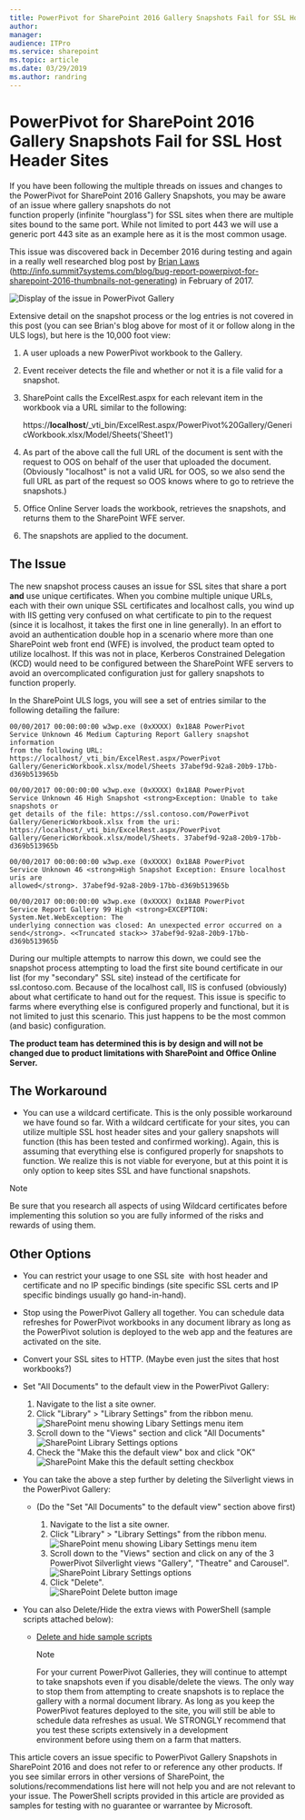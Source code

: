 ```yaml
---
title: PowerPivot for SharePoint 2016 Gallery Snapshots Fail for SSL Host Header Sites
author:  
manager:  
audience: ITPro
ms.service: sharepoint
ms.topic: article
ms.date: 03/29/2019
ms.author: randring
---
```


# PowerPivot for SharePoint 2016 Gallery Snapshots Fail for SSL Host Header Sites

If you have been following the multiple threads on issues and changes to the PowerPivot for SharePoint 2016 Gallery Snapshots, you may be aware of an issue where gallery snapshots do not function properly (infinite "hourglass") for SSL sites when there are multiple sites bound to the same port. While not limited to port 443 we will use a generic port 443 site as an example here as it is the most common usage.

This issue was discovered back in December 2016 during testing and again in a really well researched blog post by [Brian Laws](https://social.technet.microsoft.com/profile/Brian+H+Laws)
(<http://info.summit7systems.com/blog/bug-report-powerpivot-for-sharepoint-2016-thumbnails-not-generating>) in February of 2017.

![Display of the issue in PowerPivot Gallery](media/troubleshooting-powerpivot-sharepoint-gallery-snapshot/issue.png)

Extensive detail on the snapshot process or the log entries is not covered in this post (you can see Brian's blog above for most of it or follow along in the ULS logs), but here is the 10,000 foot view:

1.  A user uploads a new PowerPivot workbook to the Gallery.
2.  Event receiver detects the file and whether or not it is a file valid for a snapshot.
3.  SharePoint calls the ExcelRest.aspx for each relevant item in the workbook via a URL similar to the following:
    
    https://**localhost**/\_vti\_bin/ExcelRest.aspx/PowerPivot%20Gallery/GenericWorkbook.xlsx/Model/Sheets('Sheet1')

4.  As part of the above call the full URL of the document is sent with the request to OOS on behalf of the user that uploaded the document. (Obviously "localhost" is not a valid URL for OOS, so we also send the full URL as part of the request so OOS knows where to go to retrieve the snapshots.)
5.  Office Online Server loads the workbook, retrieves the snapshots, and returns them to the SharePoint WFE server. 
6.  The snapshots are applied to the document.

## The Issue

The new snapshot process causes an issue for SSL sites that share a port **and** use unique certificates. When you combine multiple unique URLs, each with their own unique SSL certificates and localhost calls, you wind up with IIS getting very confused on what certificate to pin to the request (since it is localhost, it takes the first one in line generally). In an effort to avoid an authentication double hop in a scenario where more than one SharePoint web front end (WFE) is involved, the product team opted to utilize localhost. If this was not in place, Kerberos Constrained Delegation (KCD) would need to be configured between the SharePoint WFE servers to avoid an overcomplicated configuration just for gallery snapshots to function properly.

In the SharePoint ULS logs, you will see a set of entries similar to the following detailing the failure:

```
00/00/2017 00:00:00:00 w3wp.exe (0xXXXX) 0x18A8 PowerPivot
Service Unknown 46 Medium Capturing Report Gallery snapshot information
from the following URL:
https://localhost/_vti_bin/ExcelRest.aspx/PowerPivot
Gallery/GenericWorkbook.xlsx/model/Sheets 37abef9d-92a8-20b9-17bb-d369b513965b

00/00/2017 00:00:00:00 w3wp.exe (0xXXXX) 0x18A8 PowerPivot
Service Unknown 46 High Snapshot <strong>Exception: Unable to take snapshots or
get details of the file: https://ssl.contoso.com/PowerPivot
Gallery/GenericWorkbook.xlsx from the uri:
https://localhost/_vti_bin/ExcelRest.aspx/PowerPivot
Gallery/GenericWorkbook.xlsx/model/Sheets. 37abef9d-92a8-20b9-17bb-d369b513965b

00/00/2017 00:00:00:00 w3wp.exe (0xXXXX) 0x18A8 PowerPivot
Service Unknown 46 <strong>High Snapshot Exception: Ensure localhost uris are
allowed</strong>. 37abef9d-92a8-20b9-17bb-d369b513965b

00/00/2017 00:00:00:00 w3wp.exe (0xXXXX) 0x18A8 PowerPivot
Service Report Gallery 99 High <strong>EXCEPTION: System.Net.WebException: The
underlying connection was closed: An unexpected error occurred on a
send</strong>. <<Truncated stack>> 37abef9d-92a8-20b9-17bb-d369b513965b
```

During our multiple attempts to narrow this down, we could see the snapshot process attempting to load the first site bound certificate in our list (for my "secondary" SSL site) instead of the certificate for ssl.contoso.com. Because of the localhost call, IIS is confused (obviously) about what certificate to hand out for the request. This issue is specific to farms where everything else is configured properly and functional, but it is not limited to just this scenario. This just happens to be the most common (and basic) configuration.

**The product team has determined this is by design and will not be changed due to product limitations with SharePoint and Office Online Server.**

## The Workaround

  - You can use a wildcard certificate. This is the only possible workaround we have found so far. With a wildcard certificate for your sites, you can utilize multiple SSL host header sites and your gallery snapshots will function (this has been tested and confirmed working). Again, this is assuming that everything else is configured properly for snapshots to function. We realize this is not viable for everyone, but at this point it is only option to keep sites SSL and have functional snapshots.
    
  > [!NOTE]
  > 
  > Be sure that you research all aspects of using Wildcard certificates before implementing this solution so you are fully informed of the risks and rewards of using them.

## Other Options

  - You can restrict your usage to one SSL site  with host header and certificate and no IP specific bindings (site specific SSL certs and IP specific bindings usually go hand-in-hand).
  - Stop using the PowerPivot Gallery all together. You can schedule data refreshes for PowerPivot workbooks in any document library as
    long as the PowerPivot solution is deployed to the web app and the features are activated on the site.
  - Convert your SSL sites to HTTP. (Maybe even just the sites that host
    workbooks?)

  - Set "All Documents" to the default view in the PowerPivot Gallery:
    
    1.  Navigate to the list a site owner.    
    2.  Click "Library" \> "Library Settings" from the ribbon menu.  
        ![SharePoint menu showing Libary Settings menu item](media/troubleshooting-powerpivot-sharepoint-gallery-snapshot/LibSettings2.png)    
    3.  Scroll down to the "Views" section and click "All Documents"  
        ![SharePoint Library Settings options](media/troubleshooting-powerpivot-sharepoint-gallery-snapshot/ClickAllDocs.png)    
    4.  Check the "Make this the default view" box and click "OK"  
        ![SharePoint Make this the default setting checkbox](media/troubleshooting-powerpivot-sharepoint-gallery-snapshot/AllDocsDefault.png)

  - You can take the above a step further by deleting the Silverlight views in the PowerPivot Gallery:
    
      - (Do the "Set "All Documents" to the default view" section above first)
        
        1.  Navigate to the list a site owner.        
        2.  Click "Library" \> "Library Settings" from the ribbon menu.  
            ![SharePoint menu showing Libary Settings menu item](media/troubleshooting-powerpivot-sharepoint-gallery-snapshot/LibSettings2.png)        
        3.  Scroll down to the "Views" section and click on any of the 3 PowerPivot Silverlight views "Gallery", "Theatre" and Carousel".  
            ![SharePoint Library Settings options](media/troubleshooting-powerpivot-sharepoint-gallery-snapshot/ClickPPIVViews.png)        
        4.  Click "Delete".  
            ![SharePoint Delete button image](media/troubleshooting-powerpivot-sharepoint-gallery-snapshot/ClickDelete.png)

  - You can also Delete/Hide the extra views with PowerShell (sample scripts attached below):
    
      - [Delete and hide sample scripts](http://download.microsoft.com/download/7/0/D/70DEB092-347A-4AD3-B7BA-2947025889D4/HideAndDeletePowerPivotViews.zip)
  
        > [!NOTE]
        >
        > For your current PowerPivot Galleries, they will continue to attempt to take snapshots even if you disable/delete the views. The only way to stop them from attempting to create snapshots is to replace the gallery with a normal document library. As long as you keep the PowerPivot features deployed to the site, you will still be able to schedule data refreshes as usual. We STRONGLY recommend that you test these scripts extensively in a development environment before using them on a farm that matters.
        >

This article covers an issue specific to PowerPivot Gallery Snapshots in SharePoint 2016 and does not refer to or reference any other products.  If you see similar errors in other versions of SharePoint, the solutions/recommendations list here will not help you and are not relevant to your issue. The PowerShell scripts provided in this article are provided as samples for testing with no guarantee or warrantee by Microsoft.
